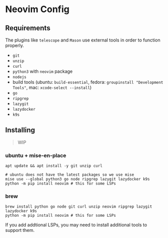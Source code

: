# Neovim Config

## Requirements

The plugins like `telescope` and `Mason` use external tools in order to function properly.

- `git`
- `unzip`
- `curl`
- `python3` with `neovim` package
- `nodejs`
- build tools (ubuntu: `build-essential`, fedora: `groupinstall "Development Tools"`, mac: `xcode-select --install`)
- `go`
- `ripgrep`
- `lazygit`
- `lazydocker`
- `k9s`

## Installing

> WIP

### ubuntu + mise-en-place

```shell
apt update && apt install -y git unzip curl

# ubuntu does not have the latest packages so we use mise
mise use --global python3 go node ripgrep lazygit lazydocker k9s
python -m pip install neovim # this for some LSPs
```

### brew

```shell
brew install python go node git curl unzip neovim ripgrep lazygit lazydocker k9s
python -m pip install neovim # this for some LSPs
```

If you add addtional LSPs, you may need to install additional tools to support them.
